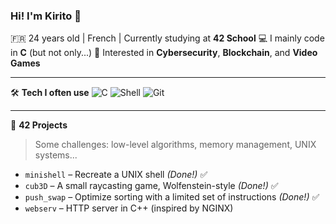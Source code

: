 ### Hi! I'm Kirito 👋

🇫🇷 24 years old | French | Currently studying at **42 School** 
💻 I mainly code in **C** (but not only...) 
🧠 Interested in **Cybersecurity**, **Blockchain**, and **Video Games** 

---

🛠️ **Tech I often use**
![C](https://img.shields.io/badge/C-00599C?style=flat&logo=c&logoColor=white)
![Shell](https://img.shields.io/badge/Shell-121011?style=flat&logo=gnu-bash&logoColor=white)
![Git](https://img.shields.io/badge/Git-F05032?style=flat&logo=git&logoColor=white)

---

🧩 **42 Projects**
> Some challenges: low-level algorithms, memory management, UNIX systems...

- `minishell` – Recreate a UNIX shell *(Done!)* ✅
- `cub3D` – A small raycasting game, Wolfenstein-style *(Done!)* ✅
- `push_swap` – Optimize sorting with a limited set of instructions *(Done!)* ✅
- `webserv` – HTTP server in C++ (inspired by NGINX)
